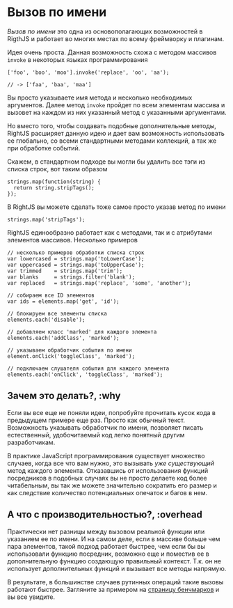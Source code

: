 # Вызов по имени

_Вызов по имени_ это одна из основополагающих возможностей в RigthJS и работает
во многих местах по всему фреймворку и плагинам.

Идея очень проста. Данная возможность схожа с методом массивов `invoke` в некоторых
языках программирования

    ['foo', 'boo', 'moo'].invoke('replace', 'oo', 'aa');

    // -> ['faa', 'baa', 'maa']

Вы просто указываете имя метода и несколько необходимых аргументов. Далее метод
`invoke` пройдет по всем элементам массива и вызовет на каждом из них указанный
метод с указанными аргументами.

Но вместо того, чтобы создавать подобные дополнительные методы, RightJS расширяет
данную идею и дает вам возможность использовать ее глобально, со всеми стандартными
методами коллекций, а так же при обработке событий.

Скажем, в стандартном подходе вы могли бы удалить все тэги из списка строк, вот таким образом

    strings.map(function(string) {
      return string.stripTags();
    });

В RightJS вы можете сделать тоже самое просто указав метод по имени

    strings.map('stripTags');

RightJS единообразно работает как с методами, так и с атрибутами элементов
массивов. Несколько примеров

    // несколько примеров обработки списка строк
    var lowercased = strings.map('toLowerCase');
    var uppercased = strings.map('toUpperCase');
    var trimmed    = strings.map('trim');
    var blanks     = strings.filter('blank');
    var replaced   = strings.map('replace', 'some', 'another');

    // собираем все ID элементов
    var ids = elements.map('get', 'id');

    // блокируем все элементы списка
    elements.each('disable');

    // добавляем класс 'marked' для каждого элемента
    elements.each('addClass', 'marked');

    // указываем обработчик события по имени
    element.onClick('toggleClass', 'marked');

    // подключаем слушателя события для каждого элемента
    elements.each('onClick', 'toggleClass', 'marked');


## Зачем это делать?, :why

Если вы все еще не поняли идеи, попробуйте прочитать кусок кода в предыдущем
примере еще раз. Просто как обычный текст. Возможность указывать обработчик
по имени, позволяет писать естественный, удобочитаемый код легко понятный
другим разработчикам.

В практике JavaScript программирования существует множество случаев, когда
все что вам нужно, это вызывать _уже существующий_ метод каждого элемента.
Отказавшись от использования функций посредников в подобных случаях вы не
просто делаете код более читабельным, вы так же можете значительно сократить
его размер и как следствие количество потенциальных опечаток и багов в нем.


## А что с производительностью?, :overhead

Практически нет разницы между вызовом реальной функции или указанием ее
по имени. И на самом деле, если в массиве больше чем пара элементов, такой
подход работает быстрее, чем если бы вы использовали функцию посредник, возможно
еще и поместив ее в дополнительную функцию создающую правильный контекст.
Т.к. он не использует дополнительных функций и вызывает все методы напрямую.

В результате, в большинстве случаев рутинных операций такие вызовы работают
быстрее. Загляните за примером на [страницу бенчмарков](/benchmarks) и вы все увидите.
